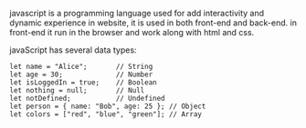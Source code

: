 javascript is a programming language used for add interactivity and dynamic experience in website,
it is used in both front-end and back-end.
in front-end it run in the browser and work along with html and css.

javaScript has several data types:

```
let name = "Alice";       // String
let age = 30;             // Number
let isLoggedIn = true;    // Boolean
let nothing = null;       // Null
let notDefined;           // Undefined
let person = { name: "Bob", age: 25 }; // Object
let colors = ["red", "blue", "green"]; // Array
```
